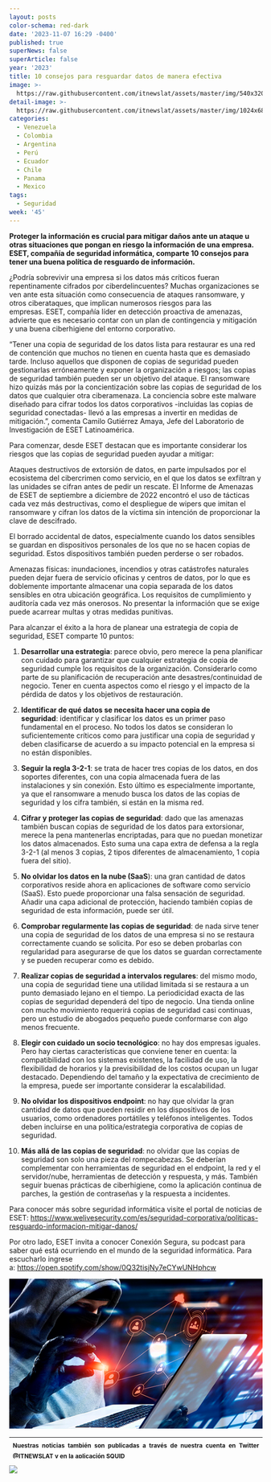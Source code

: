 ```yaml
---
layout: posts
color-schema: red-dark
date: '2023-11-07 16:29 -0400'
published: true
superNews: false
superArticle: false
year: '2023'
title: 10 consejos para resguardar datos de manera efectiva
image: >-
  https://raw.githubusercontent.com/itnewslat/assets/master/img/540x320/seguridad-mexico-p.jpg
detail-image: >-
  https://raw.githubusercontent.com/itnewslat/assets/master/img/1024x680/seguridad-mexico-g.jpg
categories:
  - Venezuela
  - Colombia
  - Argentina
  - Perú
  - Ecuador
  - Chile
  - Panama
  - Mexico
tags:
  - Seguridad
week: '45'
---
```

**Proteger la información es crucial para mitigar daños ante un ataque u otras situaciones que pongan en riesgo la información de una empresa. ESET, compañía de seguridad informática, comparte 10 consejos para tener una buena política de resguardo de información.**

¿Podría sobrevivir una empresa si los datos más críticos fueran repentinamente cifrados por ciberdelincuentes? Muchas organizaciones se ven ante esta situación como consecuencia de ataques ransomware, y otros ciberataques, que implican numerosos riesgos para las empresas. ESET, compañía líder en detección proactiva de amenazas, advierte que es necesario contar con un plan de contingencia y mitigación y una buena ciberhigiene del entorno corporativo.

“Tener una copia de seguridad de los datos lista para restaurar es una red de contención que muchos no tienen en cuenta hasta que es demasiado tarde. Incluso aquellos que disponen de copias de seguridad pueden gestionarlas erróneamente y exponer la organización a riesgos; las copias de seguridad también pueden ser un objetivo del ataque. El ransomware hizo quizás más por la concientización sobre las copias de seguridad de los datos que cualquier otra ciberamenaza. La conciencia sobre este malware diseñado para cifrar todos los datos corporativos -incluidas las copias de seguridad conectadas- llevó a las empresas a invertir en medidas de mitigación.”, comenta Camilo Gutiérrez Amaya, Jefe del Laboratorio de Investigación de ESET Latinoamérica. 

Para comenzar, desde ESET destacan que es importante considerar los riesgos que las copias de seguridad pueden ayudar a mitigar:

Ataques destructivos de extorsión de datos, en parte impulsados por el ecosistema del cibercrimen como servicio, en el que los datos se exfiltran y las unidades se cifran antes de pedir un rescate. El Informe de Amenazas de ESET de septiembre a diciembre de 2022 encontró el uso de tácticas cada vez más destructivas, como el despliegue de wipers que imitan el ransomware y cifran los datos de la víctima sin intención de proporcionar la clave de descifrado.

El borrado accidental de datos, especialmente cuando los datos sensibles se guardan en dispositivos personales de los que no se hacen copias de seguridad. Estos dispositivos también pueden perderse o ser robados.

Amenazas físicas: inundaciones, incendios y otras catástrofes naturales pueden dejar fuera de servicio oficinas y centros de datos, por lo que es doblemente importante almacenar una copia separada de los datos sensibles en otra ubicación geográfica.
Los requisitos de cumplimiento y auditoría cada vez más onerosos. No presentar la información que se exige puede acarrear multas y otras medidas punitivas.

Para alcanzar el éxito a la hora de planear una estrategia de copia de seguridad, ESET comparte 10 puntos:

1. **Desarrollar una estrategia**: parece obvio, pero merece la pena planificar con cuidado para garantizar que cualquier estrategia de copia de seguridad cumple los requisitos de la organización. Considerarlo como parte de su planificación de recuperación ante desastres/continuidad de negocio. Tener en cuenta aspectos como el riesgo y el impacto de la pérdida de datos y los objetivos de restauración.

2. **Identificar de qué datos se necesita hacer una copia de seguridad**: identificar y clasificar los datos es un primer paso fundamental en el proceso. No todos los datos se consideran lo suficientemente críticos como para justificar una copia de seguridad y deben clasificarse de acuerdo a su impacto potencial en la empresa si no están disponibles.

3. **Seguir la regla 3-2-1**: se trata de hacer tres copias de los datos, en dos soportes diferentes, con una copia almacenada fuera de las instalaciones y sin conexión. Esto último es especialmente importante, ya que el ransomware a menudo busca los datos de las copias de seguridad y los cifra también, si están en la misma red.

4. **Cifrar y proteger las copias de seguridad**: dado que las amenazas también buscan copias de seguridad de los datos para extorsionar, merece la pena mantenerlas encriptadas, para que no puedan monetizar los datos almacenados. Esto suma una capa extra de defensa a la regla 3-2-1 (al menos 3 copias, 2 tipos diferentes de almacenamiento, 1 copia fuera del sitio).

5. **No olvidar los datos en la nube (SaaS**): una gran cantidad de datos corporativos reside ahora en aplicaciones de software como servicio (SaaS). Esto puede proporcionar una falsa sensación de seguridad. Añadir una capa adicional de protección, haciendo también copias de seguridad de esta información, puede ser útil.
 
6. **Comprobar regularmente las copias de seguridad**: de nada sirve tener una copia de seguridad de los datos de una empresa si no se restaura correctamente cuando se solicita. Por eso se deben probarlas con regularidad para asegurarse de que los datos se guardan correctamente y se pueden recuperar como es debido.

7. **Realizar copias de seguridad a intervalos regulares**: del mismo modo, una copia de seguridad tiene una utilidad limitada si se restaura a un punto demasiado lejano en el tiempo. La periodicidad exacta de las copias de seguridad dependerá del tipo de negocio. Una tienda online con mucho movimiento requerirá copias de seguridad casi continuas, pero un estudio de abogados pequeño puede conformarse con algo menos frecuente.

8. **Elegir con cuidado un socio tecnológico**: no hay dos empresas iguales. Pero hay ciertas características que conviene tener en cuenta: la compatibilidad con los sistemas existentes, la facilidad de uso, la flexibilidad de horarios y la previsibilidad de los costos ocupan un lugar destacado. Dependiendo del tamaño y la expectativa de crecimiento de la empresa, puede ser importante considerar la escalabilidad.

9. **No olvidar los dispositivos endpoint**: no hay que olvidar la gran cantidad de datos que pueden residir en los dispositivos de los usuarios, como ordenadores portátiles y teléfonos inteligentes. Todos deben incluirse en una política/estrategia corporativa de copias de seguridad.

10. **Más allá de las copias de seguridad**: no olvidar que las copias de seguridad son solo una pieza del rompecabezas. Se deberían complementar con herramientas de seguridad en el endpoint, la red y el servidor/nube, herramientas de detección y respuesta, y más. También seguir buenas prácticas de ciberhigiene, como la aplicación continua de parches, la gestión de contraseñas y la respuesta a incidentes.

Para conocer más sobre seguridad informática visite el portal de noticias de ESET: https://www.welivesecurity.com/es/seguridad-corporativa/politicas-resguardo-informacion-mitigar-danos/

Por otro lado, ESET invita a conocer Conexión Segura, su podcast para saber qué está ocurriendo en el mundo de la seguridad informática. Para escucharlo ingrese a: https://open.spotify.com/show/0Q32tisjNy7eCYwUNHphcw

![](https://raw.githubusercontent.com/itnewslat/assets/master/img/540x320/seguridad-mexico-p.jpg)

<table style="height: 42px;" width="569">
<tbody>
<tr>
<td style="text-align: justify;"><sub><strong>Nuestras noticias también son publicadas a través de nuestra cuenta en Twitter <a href="https://twitter.com/itnewslat?lang=es">@ITNEWSLAT</a> y en la aplicación <a href="https://squidapp.co/en/">SQUID</a></strong></sub></td>
</tr>
</tbody>
</table>

<img src="https://tracker.metricool.com/c3po.jpg?hash=56f88a41e39ab42c063cc51676587a04"/>